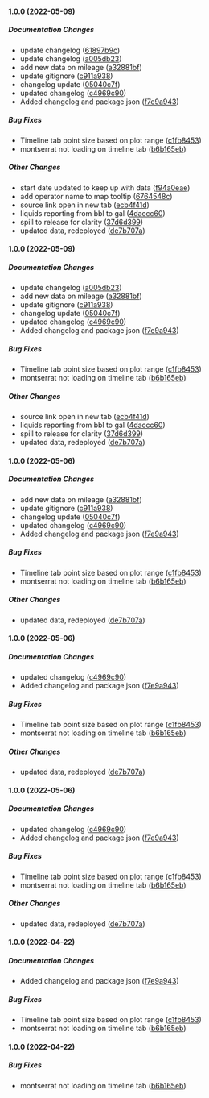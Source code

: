 #### 1.0.0 (2022-05-09)

##### Documentation Changes

*  update changelog ([61897b9c](https://github.com/jmceager/pw-dashboard/commit/61897b9c04cb8d99393c399502a70ff1adf1305c))
*  update changelog ([a005db23](https://github.com/jmceager/pw-dashboard/commit/a005db23731f4a38e98b126a794c442491971a6d))
*  add new data on mileage ([a32881bf](https://github.com/jmceager/pw-dashboard/commit/a32881bf15f5af730dbfdefac8722a3f58401053))
*  update gitignore ([c911a938](https://github.com/jmceager/pw-dashboard/commit/c911a938d0a910c1ae0cdee29b0672141a5935e6))
*  changelog update ([05040c7f](https://github.com/jmceager/pw-dashboard/commit/05040c7f7e79fd6eaf0b1aac2a3006ecc8a3ba2d))
*  updated changelog ([c4969c90](https://github.com/jmceager/pw-dashboard/commit/c4969c90e4caae4f5741f4b69c72742d2da97e13))
*  Added changelog and package json ([f7e9a943](https://github.com/jmceager/pw-dashboard/commit/f7e9a943d350230e0e7505d1ac35dec2c98ba7f8))

##### Bug Fixes

*  Timeline tab point size based on plot range ([c1fb8453](https://github.com/jmceager/pw-dashboard/commit/c1fb84530011b3d0e279a9fef3dd5840b1e2b0c2))
*  montserrat not loading on timeline tab ([b6b165eb](https://github.com/jmceager/pw-dashboard/commit/b6b165eb73781879917b326c8e4eda79bbd88092))

##### Other Changes

*  start date updated to keep up with data ([f94a0eae](https://github.com/jmceager/pw-dashboard/commit/f94a0eae3cf25a130013e362b1adfb3e57bdb929))
*  add operator name to map tooltip ([6764548c](https://github.com/jmceager/pw-dashboard/commit/6764548c0e9066d6674407eb6ff68f8b60f9a91b))
*  source link open in new tab ([ecb4f41d](https://github.com/jmceager/pw-dashboard/commit/ecb4f41d471c5d7e267137bfa4c2a6a3f4b12df2))
*  liquids reporting from bbl to gal ([4daccc60](https://github.com/jmceager/pw-dashboard/commit/4daccc60b1acd680d6c5fc59619c308d1da855b1))
*  spill to release for clarity ([37d6d399](https://github.com/jmceager/pw-dashboard/commit/37d6d3999e5aa88fb190a81deb5347ca937b97be))
*  updated data, redeployed ([de7b707a](https://github.com/jmceager/pw-dashboard/commit/de7b707a22818d9667ee0e137b0ecd486b27f2ad))

#### 1.0.0 (2022-05-09)

##### Documentation Changes

*  update changelog ([a005db23](https://github.com/jmceager/pw-dashboard/commit/a005db23731f4a38e98b126a794c442491971a6d))
*  add new data on mileage ([a32881bf](https://github.com/jmceager/pw-dashboard/commit/a32881bf15f5af730dbfdefac8722a3f58401053))
*  update gitignore ([c911a938](https://github.com/jmceager/pw-dashboard/commit/c911a938d0a910c1ae0cdee29b0672141a5935e6))
*  changelog update ([05040c7f](https://github.com/jmceager/pw-dashboard/commit/05040c7f7e79fd6eaf0b1aac2a3006ecc8a3ba2d))
*  updated changelog ([c4969c90](https://github.com/jmceager/pw-dashboard/commit/c4969c90e4caae4f5741f4b69c72742d2da97e13))
*  Added changelog and package json ([f7e9a943](https://github.com/jmceager/pw-dashboard/commit/f7e9a943d350230e0e7505d1ac35dec2c98ba7f8))

##### Bug Fixes

*  Timeline tab point size based on plot range ([c1fb8453](https://github.com/jmceager/pw-dashboard/commit/c1fb84530011b3d0e279a9fef3dd5840b1e2b0c2))
*  montserrat not loading on timeline tab ([b6b165eb](https://github.com/jmceager/pw-dashboard/commit/b6b165eb73781879917b326c8e4eda79bbd88092))

##### Other Changes

*  source link open in new tab ([ecb4f41d](https://github.com/jmceager/pw-dashboard/commit/ecb4f41d471c5d7e267137bfa4c2a6a3f4b12df2))
*  liquids reporting from bbl to gal ([4daccc60](https://github.com/jmceager/pw-dashboard/commit/4daccc60b1acd680d6c5fc59619c308d1da855b1))
*  spill to release for clarity ([37d6d399](https://github.com/jmceager/pw-dashboard/commit/37d6d3999e5aa88fb190a81deb5347ca937b97be))
*  updated data, redeployed ([de7b707a](https://github.com/jmceager/pw-dashboard/commit/de7b707a22818d9667ee0e137b0ecd486b27f2ad))

#### 1.0.0 (2022-05-06)

##### Documentation Changes

*  add new data on mileage ([a32881bf](https://github.com/jmceager/pw-dashboard/commit/a32881bf15f5af730dbfdefac8722a3f58401053))
*  update gitignore ([c911a938](https://github.com/jmceager/pw-dashboard/commit/c911a938d0a910c1ae0cdee29b0672141a5935e6))
*  changelog update ([05040c7f](https://github.com/jmceager/pw-dashboard/commit/05040c7f7e79fd6eaf0b1aac2a3006ecc8a3ba2d))
*  updated changelog ([c4969c90](https://github.com/jmceager/pw-dashboard/commit/c4969c90e4caae4f5741f4b69c72742d2da97e13))
*  Added changelog and package json ([f7e9a943](https://github.com/jmceager/pw-dashboard/commit/f7e9a943d350230e0e7505d1ac35dec2c98ba7f8))

##### Bug Fixes

*  Timeline tab point size based on plot range ([c1fb8453](https://github.com/jmceager/pw-dashboard/commit/c1fb84530011b3d0e279a9fef3dd5840b1e2b0c2))
*  montserrat not loading on timeline tab ([b6b165eb](https://github.com/jmceager/pw-dashboard/commit/b6b165eb73781879917b326c8e4eda79bbd88092))

##### Other Changes

*  updated data, redeployed ([de7b707a](https://github.com/jmceager/pw-dashboard/commit/de7b707a22818d9667ee0e137b0ecd486b27f2ad))

#### 1.0.0 (2022-05-06)

##### Documentation Changes

*  updated changelog ([c4969c90](https://github.com/jmceager/pw-dashboard/commit/c4969c90e4caae4f5741f4b69c72742d2da97e13))
*  Added changelog and package json ([f7e9a943](https://github.com/jmceager/pw-dashboard/commit/f7e9a943d350230e0e7505d1ac35dec2c98ba7f8))

##### Bug Fixes

*  Timeline tab point size based on plot range ([c1fb8453](https://github.com/jmceager/pw-dashboard/commit/c1fb84530011b3d0e279a9fef3dd5840b1e2b0c2))
*  montserrat not loading on timeline tab ([b6b165eb](https://github.com/jmceager/pw-dashboard/commit/b6b165eb73781879917b326c8e4eda79bbd88092))

##### Other Changes

*  updated data, redeployed ([de7b707a](https://github.com/jmceager/pw-dashboard/commit/de7b707a22818d9667ee0e137b0ecd486b27f2ad))

#### 1.0.0 (2022-05-06)

##### Documentation Changes

*  updated changelog ([c4969c90](https://github.com/jmceager/pw-dashboard/commit/c4969c90e4caae4f5741f4b69c72742d2da97e13))
*  Added changelog and package json ([f7e9a943](https://github.com/jmceager/pw-dashboard/commit/f7e9a943d350230e0e7505d1ac35dec2c98ba7f8))

##### Bug Fixes

*  Timeline tab point size based on plot range ([c1fb8453](https://github.com/jmceager/pw-dashboard/commit/c1fb84530011b3d0e279a9fef3dd5840b1e2b0c2))
*  montserrat not loading on timeline tab ([b6b165eb](https://github.com/jmceager/pw-dashboard/commit/b6b165eb73781879917b326c8e4eda79bbd88092))

##### Other Changes

*  updated data, redeployed ([de7b707a](https://github.com/jmceager/pw-dashboard/commit/de7b707a22818d9667ee0e137b0ecd486b27f2ad))

#### 1.0.0 (2022-04-22)

##### Documentation Changes

*  Added changelog and package json ([f7e9a943](https://github.com/jmceager/pw-dashboard/commit/f7e9a943d350230e0e7505d1ac35dec2c98ba7f8))

##### Bug Fixes

*  Timeline tab point size based on plot range ([c1fb8453](https://github.com/jmceager/pw-dashboard/commit/c1fb84530011b3d0e279a9fef3dd5840b1e2b0c2))
*  montserrat not loading on timeline tab ([b6b165eb](https://github.com/jmceager/pw-dashboard/commit/b6b165eb73781879917b326c8e4eda79bbd88092))

#### 1.0.0 (2022-04-22)

##### Bug Fixes

*  montserrat not loading on timeline tab ([b6b165eb](https://github.com/jmceager/pw-dashboard/commit/b6b165eb73781879917b326c8e4eda79bbd88092))

